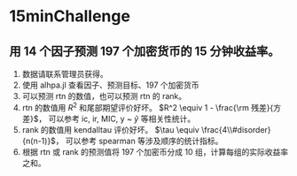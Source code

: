 # 15minChallenge

## 用 14 个因子预测 197 个加密货币的 15 分钟收益率。
1. 数据请联系管理员获得。
2. 使用 alhpa.jl 查看因子、预测目标、197 个加密货币
3. 可以预测 rtn 的数值，也可以预测 rtn 的 rank。
4. rtn 的数值用 $R^2$ 和尾部期望评价好坏。
   $R^2 \equiv 1 - \frac{\rm 残差}{方差}$，
   可以参考 ic, ir, MIC, y ~ $\hat{y}$ 等相关性统计。
5. rank 的数值用 kendalltau 评价好坏。
   $\tau \equiv \frac{4\\#disorder}{n(n-1)}$，
   可以参考 spearman 等涉及顺序的统计指标。
6. 根据 rtn 或 rank 的预测值将 197 个加密币分成 10 组，计算每组的实际收益率之和。
